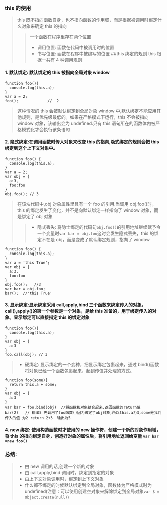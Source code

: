### this 的使用

> this 既不指向函数自身，也不指向函数的作用域，而是根据被调用时绑定什么对象来确定 this 的指向
>
> > 一个函数在程序里存在两个位置
> >
> > - 调用位置: 函数在代码中被调用时的位置
> > - 书写位置: 函数在程序中被编写的位置
> >   ##this 绑定的规则
> >   this 根据一共有 4 种调用规则

#### 1. 默认绑定: 默认绑定的 this 被指向全局对象 window

```
function foo(){
  console.log(this.a);
}
var a = 2;
foo();             //  2
```

> 这种情况的 this 会被默认绑定到全局对象 window 中,默认绑定不能应用其他规则，是优先级最低的。如果在严格模式下运行，this 不会被指向 window 对象，该输出会为 undefined.只有 this 语句所在的函数体内被严格模式化才会执行该条语句

#### 2. 隐式绑定:在调用函数时传入对象来改变 this 的指向,隐式绑定的规则会把 this 绑定到这个上下文对象中。

```
function foo() {
  console.log(this.a);
}
var a = 2;
var obj = {
  a:3,
  foo:foo
}
obj.foo(); // 3
```

> 在该块代码中,obj 对象属性里具有一个 foo 的引用.当调用 obj.foo()时，this 的绑定发生了变化，并不是向默认绑定一样指向了 window 对象，而是绑定了 obj 对象
>
> > - 隐式丢失: 将隐士绑定的代码句`obj.foo()`的引用地址继续赋予令一个变量时`var bar = obj.foo`这时会发生隐式丢失，this 的绑定不在是 obj，而是变成了默认绑定规则，指向了 window

```
function foo() {
  console.log(this.a);
}
var a = 'this True';
var obj = {
  a:3,
  foo:foo
}
obj.foo();   //3
var bar = obj.foo;
bar();  //'this True'
```

#### 3. 显示绑定:显示绑定采用 call,apply,bind 三个函数来绑定传入的对象，call(),apply()的第一个参数是一个对象，是给 this 准备的，用于绑定传入的对象。显示绑定可以直接指定 this 的绑定对象

```
function foo(){
  console.log(this.a);
}
var obj = {
  a:3
}
foo.call(obj); // 3
```

> - 硬绑定: 显示绑定的一个变种，把显示绑定包裹起来，通过 bind()函数将对象已经一个函数包裹起来，起到传值并处理的方式。

```
function foo(some){
  return this.a + some;
}
var obj = {
  a:3
}
var bar = foo.bind(obj)  //将函数和对象结合起来,返回函数的return值
bar(2)   // 输出5 先调用了foo函数()因为绑定了obj对象,所以this.a为3,some是我们传入的值 为2 return 2+3  输出为5
```

#### 4. new 绑定: 使用构造函数时才使用的 new 操作符，创建一个新的对象作用域，将 this 的指向绑定自身，创造好对象的属性后，将引用地址返回给变量 `var bar =new foo()`

### 总结:

> - 由 new 调用的话,创建一个新的对象
> - 由 call,apply,bind 调用时，绑定到指定的对象
> - 由上下文对象调用时，绑定到上下文对象
> - 什么都不绑定的时候默认绑定到全局对象，函数体为严格模式时为 undefined(注意：可以使用创建空对象来解除绑定到全局对象`var $ = Object.create(null)`)
